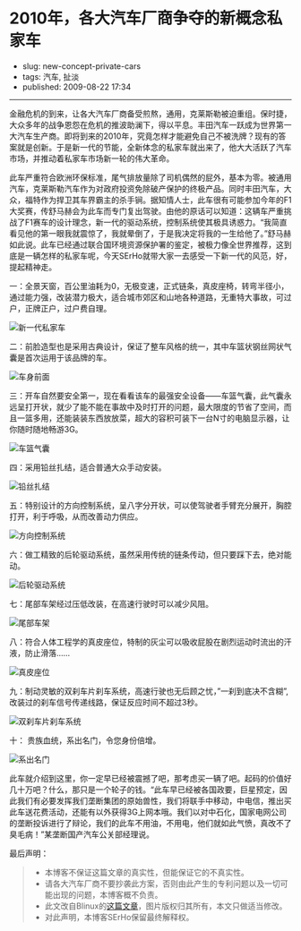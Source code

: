 # 2010年，各大汽车厂商争夺的新概念私家车

- slug: new-concept-private-cars
- tags: 汽车, 扯淡
- published: 2009-08-22 17:34

-------------------------

金融危机的到来，让各大汽车厂商备受煎熬，通用，克莱斯勒被迫重组。保时捷，大众多年的战争恩怨在危机的推波助澜下，得以平息。丰田汽车一跃成为世界第一大汽车生产商。即将到来的2010年，究竟怎样才能避免自己不被洗牌？现有的答案就是创新。于是新一代的节能，全新体念的私家车就出来了，他大大活跃了汽车市场，并推动着私家车市场新一轮的伟大革命。

此车严重符合欧洲环保标准，尾气排放量除了司机偶然的屁外，基本为零。被通用汽车，克莱斯勒汽车作为对政府投资免除破产保护的终极产品。同时丰田汽车，大众，福特作为捍卫其车界霸主的杀手锏。据知情人士，此车很有可能参加今年的F1大奖赛，传舒马赫会为此车而专门复出驾驶。由他的原话可以知道：这辆车严重挑战了F1赛车的设计理念，新一代的驱动系统，控制系统使其极具诱惑力。“我简直看见他的第一眼我就震惊了，我就晕倒了，于是我决定将我的一生给他了。”舒马赫如此说。此车已经通过联合国环境资源保护署的鉴定，被极力像全世界推荐，这到底是一辆怎样的私家车呢，今天SErHo就带大家一去感受一下新一代的风范，好，提起精神走。

一：全景天窗，百公里油耗为0，无极变速，正式链条，真皮座椅，转弯半径小，通过能力强，改装潜力极大，适合城市郊区和山地各种道路，无重特大事故，可过户，正牌正户，过户费自理。

![新一代私家车](//dn-serho.qbox.me/blog/2009082201.jpg)

二：前脸造型也是采用古典设计，保证了整车风格的统一，其中车篮状钢丝网状气囊是首次运用于该品牌的车。

![车身前面](//dn-serho.qbox.me/blog/2009082202.jpg)

三：开车自然要安全第一，现在看看该车的最强安全设备——车篮气囊，此气囊永远呈打开状，就少了能不能在事故中及时打开的问题，最大限度的节省了空间，而且一篮多用，还能装装东西放放菜，超大的容积可装下一台N寸的电脑显示器，让你随时随地畅游3G。

![车篮气囊](//dn-serho.qbox.me/blog/2009082203.jpg)

四：采用铅丝扎结，适合普通大众手动安装。

![铅丝扎结](//dn-serho.qbox.me/blog/2009082204.jpg)

五：特别设计的方向控制系统，呈八字分开状，可以使驾驶者手臂充分展开，胸腔打开，利于呼吸，从而改善动力供应。

![方向控制系统](//dn-serho.qbox.me/blog/2009082205.jpg)

六：做工精致的后轮驱动系统，虽然采用传统的链条传动，但只要踩下去，绝对能动。

![后轮驱动系统](//dn-serho.qbox.me/blog/2009082206.jpg)

七：尾部车架经过压低改装，在高速行驶时可以减少风阻。

![尾部车架](//dn-serho.qbox.me/blog/2009082207.jpg)

八：符合人体工程学的真皮座位，特制的灰尘可以吸收屁股在剧烈运动时流出的汗液，防止滑落……

![真皮座位](//dn-serho.qbox.me/blog/2009082208.jpg)

九：制动灵敏的双刹车片刹车系统，高速行驶也无后顾之忧，”一刹到底决不含糊”,改装过的刹车信号传递线路，保证反应时间不超过3秒。

![双刹车片刹车系统](//dn-serho.qbox.me/blog/2009082209.jpg)

十： 贵族血统，系出名门，令您身份倍增。

![系出名门](//dn-serho.qbox.me/blog/2009082210.jpg)

此车就介绍到这里，你一定早已经被震撼了吧，那考虑买一辆了吧。起码的价值好几十万吧？什么，那只是一个轮子的钱。“此车早已经被各国政要，巨星预定，因此我们有必要发挥我们垄断集团的原始兽性，我们将联手中移动，中电信，推出买此车送花费活动，还能有以外获得3G上网本哦。我们以对中石化，国家电网公司的垄断投诉进行了辩论，我们的此车不用油，不用电，他们就如此气愤，真改不了臭毛病！”某垄断国产汽车公关部经理说。

最后声明：

> * 本博客不保证这篇文章的真实性，但能保证它的不真实性。
> * 请各大汽车厂商不要抄袭此方案，否则由此产生的专利问题以及一切可能出现的问题，本博客概不负责。
> * 此文改自Blinux的[这篇文章][1]，图片版权归其所有，本文只做适当修改。
> * 对此声明，本博客SErHo保留最终解释权。


[1]: http://www.blinux.cn/blinux-mai-che-liao-da-jia-kuai-lai-kan-kan/
